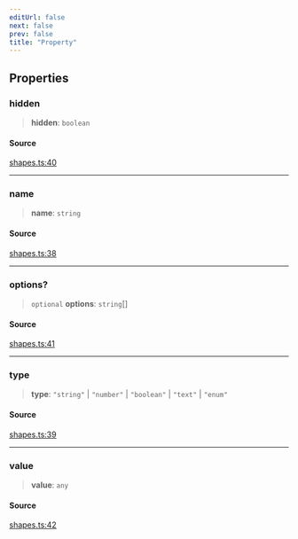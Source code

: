 ```yaml
---
editUrl: false
next: false
prev: false
title: "Property"
---
```


## Properties

### hidden

> **hidden**: `boolean`

#### Source

[shapes.ts:40](https://github.com/dgmjs/dgmjs/blob/main/packages/core/src/shapes.ts#L40)

***

### name

> **name**: `string`

#### Source

[shapes.ts:38](https://github.com/dgmjs/dgmjs/blob/main/packages/core/src/shapes.ts#L38)

***

### options?

> `optional` **options**: `string`[]

#### Source

[shapes.ts:41](https://github.com/dgmjs/dgmjs/blob/main/packages/core/src/shapes.ts#L41)

***

### type

> **type**: `"string"` \| `"number"` \| `"boolean"` \| `"text"` \| `"enum"`

#### Source

[shapes.ts:39](https://github.com/dgmjs/dgmjs/blob/main/packages/core/src/shapes.ts#L39)

***

### value

> **value**: `any`

#### Source

[shapes.ts:42](https://github.com/dgmjs/dgmjs/blob/main/packages/core/src/shapes.ts#L42)
